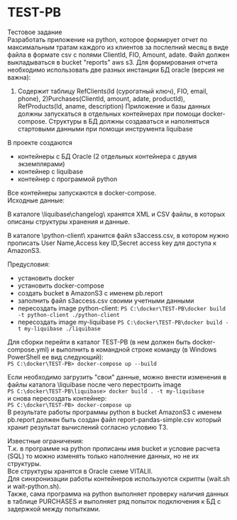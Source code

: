 # TEST-PB
Тестовое задание <br>
Разработать приложение на python, которое формирует отчет по максимальным тратам каждого из клиентов за послелний месяц в виде файла в формате csv с полями 
ClientId, FIO, Amount, adate. Файл должен выкладываться в bucket "reports" aws s3.
Для формирования отчета необходимо использовать две разных инстанции БД oracle (версия не важна):
1) Содержит таблицу RefClients(Id (сурогатный ключ), FIO, email, phone),
2)Purchases(ClientId, amount, adate, productId), RefProducts(Id, aname, description)
Приложение и базы данных должны запускаться в отдельных контейнерах при помощи docker-compose. Структуры в БД должны создаваться и наполняться стартовыми данными при помощи инструмента liquibase

В проекте создаются <br>
  - контейнеры с БД Oracle (2 отдельных контейнера с двумя экземплярами) 
  - контейнер с liquibase
  - контейнер с программой python

Все контейнеры запускаются в docker-compose. <br>
Исходные данные:<br>
 <p>В каталоге \liquibase\changelog\ хранятся XML и CSV файлы, в которых описаны структуры хранения и данные.</p>
 <p>В каталоге \python-client\ хранится файл s3access.csv, в котором нужно прописать User Name,Access key ID,Secret access key для доступа к AmazonS3.</p>
 
Предусловия: <br>
  - установить docker
  - установить docker-compose
  - создать bucket в AmazonS3 с именем pb.report
  - заполнить файл s3access.csv своими учетными данными
  - пересоздать image python-client:
    `PS C:\docker\TEST-PB\docker build -t python-client ./python-client` <br>
  - пересоздать image my-liquibase
    `PS C:\docker\TEST-PB\docker build -t my-liquibase ./liquibase` <br>

Для сборки перейти в каталог TEST-PB (в нем должен быть docker-compose.yml) и выполнить в командной строке команду (в Windows PowerShell ее вид следующий):<br>
`PS C:\docker\TEST-PB> docker-compose up --build`<br>

Если необходимо загрузить "свои" данные, можно внести изменения в файлы каталога \liquibase после чего перестроить image <br>
`PS C:\docker\TEST-PB\liquibase> docker build . -t my-liquibase` <br>
и снова пересоздать контейнер: <br>
`PS C:\docker\TEST-PB> docker-compose up` <br>
В результате работы программы python в bucket AmazonS3 с именем pb.report должен быть создан файл report-pandas-simple.csv который хранит результат вычислений согласно условию ТЗ.

Известные ограничения:<br>
Т.к. в программе на python прописаны имя bucket и условие расчета (SQL) то можно изменять только наполнение данных, но не их структуры.<br>
Все структуры хранятся в Oracle схеме VITALII.<br>
Для синхронизации работы контейнеров используются скрипты (wait.sh и wait-python.sh).<br>
Также, сама программа на python выполняет проверку наличия данных в таблице PURCHASES и выполняет ряд попыток подключения к БД с задержкой между попытками.

    
